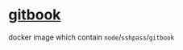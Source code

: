 # [gitbook](https://hub.docker.com/r/kagawagao/gitbook/)

docker image which contain `node`/`sshpass`/`gitbook`
